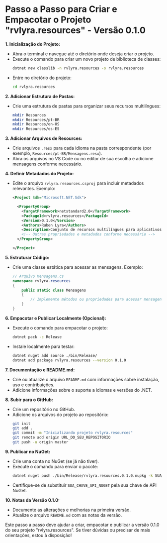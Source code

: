 # Passo a Passo para Criar e Empacotar o Projeto "rvlyra.resources" - Versão 0.1.0

**1. Inicialização do Projeto:**
   - Abra o terminal e navegue até o diretório onde deseja criar o projeto.
   - Execute o comando para criar um novo projeto de biblioteca de classes:
     ```bash
     dotnet new classlib -n rvlyra.resources -o rvlyra.resources
     ```
   - Entre no diretório do projeto:
     ```bash
     cd rvlyra.resources
     ```

**2. Adicionar Estrutura de Pastas:**
   - Crie uma estrutura de pastas para organizar seus recursos multilíngues:
     ```bash
     mkdir Resources
     mkdir Resources/pt-BR
     mkdir Resources/en-US
     mkdir Resources/es-ES
     ```

**3. Adicionar Arquivos de Resources:**
   - Crie arquivos `.resx` para cada idioma na pasta correspondente (por exemplo, `Resources/pt-BR/Mensagens.resx`).
   - Abra os arquivos no VS Code ou no editor de sua escolha e adicione mensagens conforme necessário.

**4. Definir Metadados do Projeto:**
   - Edite o arquivo `rvlyra.resources.csproj` para incluir metadados relevantes.
     Exemplo:
     ```xml
     <Project Sdk="Microsoft.NET.Sdk">

       <PropertyGroup>
         <TargetFramework>netstandard2.0</TargetFramework>
         <PackageId>rvlyra.resources</PackageId>
         <Version>0.1.0</Version>
         <Authors>Ruben Lyra</Authors>
         <Description>Conjunto de recursos multilíngues para aplicativos .NET.</Description>
         <!-- Outras propriedades e metadados conforme necessário -->
       </PropertyGroup>

     </Project>
     ```

**5. Estruturar Código:**
   - Crie uma classe estática para acessar as mensagens. Exemplo:
     ```csharp
     // Arquivo Mensagens.cs
     namespace rvlyra.resources
     {
         public static class Mensagens
         {
             // Implemente métodos ou propriedades para acessar mensagens.
         }
     }
     ```

**6. Empacotar e Publicar Localmente (Opcional):**
   - Execute o comando para empacotar o projeto:
     ```bash
     dotnet pack -c Release
     ```
   - Instale localmente para testar:
     ```bash
     dotnet nuget add source ./bin/Release/
     dotnet add package rvlyra.resources --version 0.1.0
     ```

**7. Documentação e README.md:**
   - Crie ou atualize o arquivo `README.md` com informações sobre instalação, uso e contribuições.
   - Adicione informações sobre o suporte a idiomas e versões do .NET.

**8. Subir para o GitHub:**
   - Crie um repositório no GitHub.
   - Adicione os arquivos do projeto ao repositório:
     ```bash
     git init
     git add .
     git commit -m "Inicializando projeto rvlyra.resources"
     git remote add origin URL_DO_SEU_REPOSITORIO
     git push -u origin master
     ```

**9. Publicar no NuGet:**
   - Crie uma conta no NuGet (se já não tiver).
   - Execute o comando para enviar o pacote:
     ```bash
     dotnet nuget push ./bin/Release/rvlyra.resources.0.1.0.nupkg -k SUA_CHAVE_API_NUGET -s https://api.nuget.org/v3/index.json
     ```
   - Certifique-se de substituir `SUA_CHAVE_API_NUGET` pela sua chave de API NuGet.

**10. Notas da Versão 0.1.0:**
   - Documente as alterações e melhorias na primeira versão.
   - Atualize o arquivo `README.md` com as notas da versão.

Este passo a passo deve ajudar a criar, empacotar e publicar a versão 0.1.0 do seu projeto "rvlyra.resources". Se tiver dúvidas ou precisar de mais orientações, estou à disposição!
